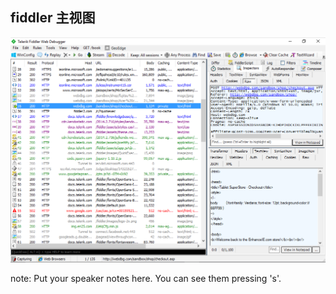 ##  fiddler 主视图

![main view](/resources/img/fiddler-main-view.png)

note:
    Put your speaker notes here.
    You can see them pressing 's'.
